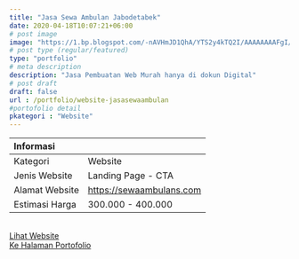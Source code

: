 ```yaml
---
title: "Jasa Sewa Ambulan Jabodetabek"
date: 2020-04-18T10:07:21+06:00
# post image
image: "https://1.bp.blogspot.com/-nAVHmJD1QhA/YTS2y4kTQ2I/AAAAAAAAFgI/Rr8AGoVwmU81b-VmlkEOOeDmdP-poC_WwCLcBGAsYHQ/s16000/portofolio-jasasewaambulan.png"
# post type (regular/featured)
type: "portfolio"
# meta description
description: "Jasa Pembuatan Web Murah hanya di dokun Digital"
# post draft
draft: false
url : /portfolio/website-jasasewaambulan
#portofolio detail
pkategori : "Website"
---
```


| <b>Informasi</b> |  |
| :------------- |:-------------|
| Kategori              | Website    | 
| Jenis Website         | Landing Page - CTA     |
| Alamat Website        | https://sewaambulans.com     |
| Estimasi Harga        | 300.000 - 400.000    |

<br/>
<div class="row px-2 mt-2">
    <div class="col-md-6 mb-5 px-1">
        <a href="https://sewaambulans.com" target="_blank" rel="nofollow" class="btn btn-porto1 btn-lg btn-block data-aos="fade-right><i class="ti-shopping-cart"></i> Lihat Website</a>
    </div>
    <div class="col-md-6 mb-5 px-1">
        <a href="/portfolio" class="btn btn-porto2 btn-lg btn-block data-aos="fade-right><i class="ti-rocket"></i> Ke Halaman Portofolio</a>
    </div>
</div>